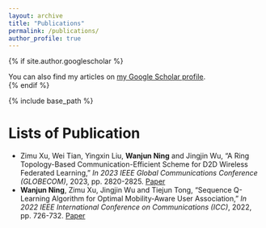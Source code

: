 ```yaml
---
layout: archive
title: "Publications"
permalink: /publications/
author_profile: true
---
```


{% if site.author.googlescholar %}
  <div class="wordwrap">You can also find my articles on <a href="{{site.author.googlescholar}}">my Google Scholar profile</a>.</div>
{% endif %}

{% include base_path %}



Lists of Publication
======
* Zimu Xu, Wei Tian, Yingxin Liu, **Wanjun Ning** and Jingjin Wu, “A Ring Topology-Based Communication-Efficient Scheme for D2D Wireless Federated Learning,” *In 2023 IEEE Global Communications Conference (GLOBECOM)*, 2023, pp. 2820-2825. [Paper](https://ieeexplore.ieee.org/abstract/document/10437407)
* **Wanjun Ning**, Zimu Xu, Jingjin Wu and Tiejun Tong, “Sequence Q-Learning Algorithm for Optimal Mobility-Aware User Association,” *In 2022 IEEE International Conference on Communications (ICC)*, 2022, pp. 726-732. [Paper](https://ieeexplore.ieee.org/abstract/document/9838645)
